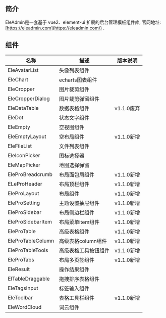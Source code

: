 ## 简介

EleAdmin是一套基于 vue2、element-ui 扩展的后台管理模板组件库, 
官网地址: [https://eleadmin.com](https://eleadmin.com/) .

## 组件

名称 | 描述 | 版本说明 
--- | --- | ---
EleAvatarList | 头像列表组件 | 
EleChart | echarts图表组件 | 
EleCropper | 图片裁剪组件 | 
EleCropperDialog | 图片裁剪弹窗组件 | 
EleDataTable | 数据表格组件 | v1.1.0废弃
EleDot | 状态文字组件 | 
EleEmpty | 空视图组件 | 
EleEmptyLayout | 空布局组件 | v1.1.0新增
EleFileList | 文件列表组件 | 
EleIconPicker | 图标选择器 | 
EleMapPicker | 地图选择弹窗 | 
EleProBreadcrumb | 布局面包屑组件 | v1.1.0新增
ELeProHeader | 布局顶栏组件 | v1.1.0新增
EleProLayout | 布局组件 | v1.1.0新增
EleProSetting | 主题设置抽屉组件 | v1.1.0新增
EleProSidebar | 布局侧边栏组件 | v1.1.0新增
EleProSidebarItem | 布局菜单item组件 | v1.1.0新增
EleProTable | 高级表格组件 | v1.1.0新增
EleProTableColumn | 高级表格column组件 | v1.1.0新增
EleProTableTools | 高级表格工具按钮组件 | v1.1.0新增
EleProTabs | 布局多页签组件 | v1.1.0新增
EleResult | 操作结果组件 | 
ElTableDraggable | 拖拽排序表格组件 | 
EleTagsInput | 标签输入组件 | 
EleToolbar | 表格工具栏组件 | v1.1.0新增
EleWordCloud | 词云组件 | 
